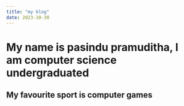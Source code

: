```yaml
---
title: "my blog"
date: 2023-10-30
---
```



# My name is pasindu pramuditha, I am computer science undergraduated #
## My favourite sport is computer games
